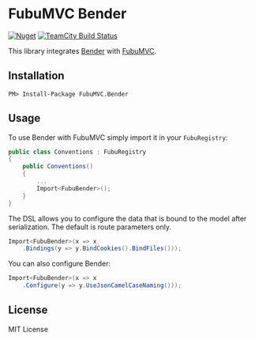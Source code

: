 FubuMVC Bender
=============

[![Nuget](http://img.shields.io/nuget/v/FubuMVC.Bender.svg?style=flat)](http://www.nuget.org/packages/FubuMVC.Bender/) [![TeamCity Build Status](https://img.shields.io/teamcity/http/build.mikeobrien.net/s/fububender.svg?style=flat)](http://build.mikeobrien.net/viewType.html?buildTypeId=fububender&guest=1)

This library integrates [Bender](https://github.com/mikeobrien/Bender) with [FubuMVC](http://mvc.fubu-project.org/). 

Installation
------------

    PM> Install-Package FubuMVC.Bender  

Usage
------------

To use Bender with FubuMVC simply import it in your `FubuRegistry`:

```csharp
public class Conventions : FubuRegistry
{
    public Conventions()
    {
        ...
        Import<FubuBender>();
    }
}
```

The DSL allows you to configure the data that is bound to the model after serialization. The default is route parameters only. 

```csharp
Import<FubuBender>(x => x
    .Bindings(y => y.BindCookies().BindFiles()));
```

You can also configure Bender:

```csharp
Import<FubuBender>(x => x
    .Configure(y => y.UseJsonCamelCaseNaming()));
```

License
------------

MIT License